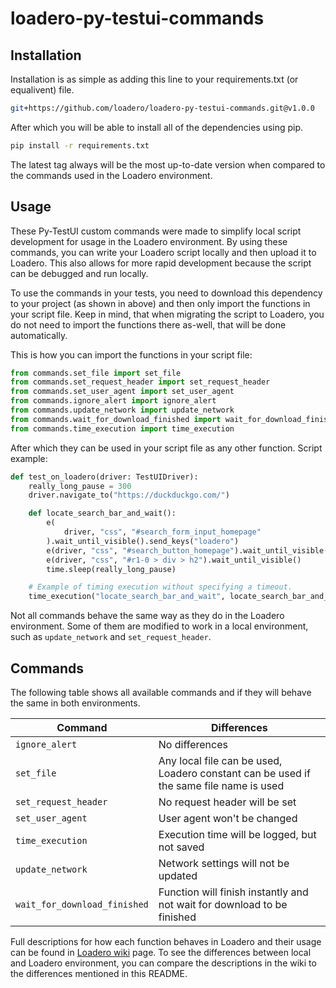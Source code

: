 # loadero-py-testui-commands

## Installation

Installation is as simple as adding this line to your requirements.txt 
(or equalivent) file.

```bash
git+https://github.com/loadero/loadero-py-testui-commands.git@v1.0.0
```

After which you will be able to install all of the dependencies using pip.

```bash
pip install -r requirements.txt
```

The latest tag always will be the most up-to-date version when compared to the 
commands used in the Loadero environment.

## Usage

These Py-TestUI custom commands were made to simplify local script development 
for usage in the Loadero environment. By using these commands, you can write your 
Loadero script locally and then upload it to Loadero. This also allows for more 
rapid development because the script can be debugged and run locally.

To use the commands in your tests, you need to download this dependency to your 
project (as shown in above) and then only import the functions in your 
script file. Keep in mind, that when migrating the script to Loadero, you do not
need to import the functions there as-well, that will be done automatically.

This is how you can import the functions in your script file:

```py
from commands.set_file import set_file
from commands.set_request_header import set_request_header
from commands.set_user_agent import set_user_agent
from commands.ignore_alert import ignore_alert
from commands.update_network import update_network
from commands.wait_for_download_finished import wait_for_download_finished
from commands.time_execution import time_execution
```

After which they can be used in your script file as any other function. 
Script example:

```py
def test_on_loadero(driver: TestUIDriver):
    really_long_pause = 300
    driver.navigate_to("https://duckduckgo.com/")

    def locate_search_bar_and_wait():
        e(
            driver, "css", "#search_form_input_homepage"
        ).wait_until_visible().send_keys("loadero")
        e(driver, "css", "#search_button_homepage").wait_until_visible().click()
        e(driver, "css", "#r1-0 > div > h2").wait_until_visible()
        time.sleep(really_long_pause)

    # Example of timing execution without specifying a timeout.
    time_execution("locate_search_bar_and_wait", locate_search_bar_and_wait)
```

Not all commands behave the same way as they do in the Loadero environment. 
Some of them are modified to work in a local environment, such as 
`update_network` and `set_request_header`.

## Commands

The following table shows all available commands and if they 
will behave the same in both environments.

| Command                      | Differences                                                                            |
| ---------------------------- | -------------------------------------------------------------------------------------- |
| `ignore_alert`               | No differences                                                                         |
| `set_file`                   | Any local file can be used, Loadero constant can be used if the same file name is used |
| `set_request_header`         | No request header will be set                                                          |
| `set_user_agent`             | User agent won't be changed                                                            |
| `time_execution`             | Execution time will be logged, but not saved                                           |
| `update_network`             | Network settings will not be updated                                                   |
| `wait_for_download_finished` | Function will finish instantly and not wait for download to be finished                |

Full descriptions for how each function behaves in Loadero and their usage can 
be found in [Loadero wiki](https://wiki.loadero.com/testui-python/custom-commands/)
page. To see the differences between local and Loadero environment, you can
compare the descriptions in the wiki to the differences mentioned in this README.
